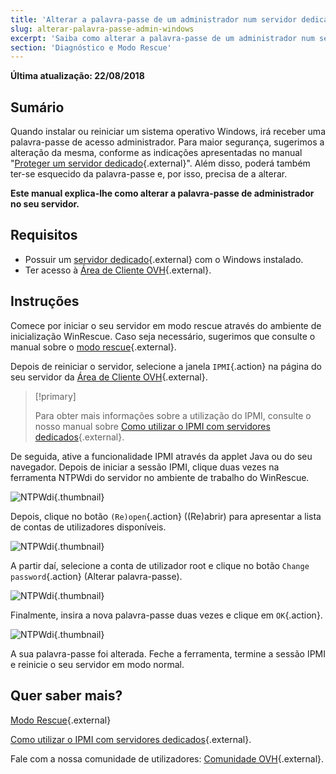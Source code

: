 ```yaml
---
title: 'Alterar a palavra-passe de um administrador num servidor dedicado Windows'
slug: alterar-palavra-passe-admin-windows
excerpt: 'Saiba como alterar a palavra-passe de um administrador num servidor dedicado Windows'
section: 'Diagnóstico e Modo Rescue'
---
```


**Última atualização: 22/08/2018**

## Sumário

Quando instalar ou reiniciar um sistema operativo Windows, irá receber uma palavra-passe de acesso administrador. Para maior segurança, sugerimos a alteração da mesma, conforme as indicações apresentadas no manual "[Proteger um servidor dedicado](https://docs.ovh.com/pt/dedicated/proteger-um-servidor-dedicado/){.external}". Além disso, poderá também ter-se esquecido da palavra-passe e, por isso, precisa de a alterar.

**Este manual explica-lhe como alterar a palavra-passe de administrador no seu servidor.**


## Requisitos

* Possuir um [servidor dedicado](https://www.ovh.pt/servidores_dedicados/){.external} com o Windows instalado.
* Ter acesso à [Área de Cliente OVH](https://www.ovh.com/auth/?action=gotomanager){.external}.


## Instruções

Comece por iniciar o seu servidor em modo rescue através do ambiente de inicialização WinRescue. Caso seja necessário, sugerimos que consulte o manual sobre o [modo rescue](https://docs.ovh.com/pt/dedicated/rescue_mode/){.external}. 

Depois de reiniciar o servidor, selecione a janela `IPMI`{.action} na página do seu servidor da [Área de Cliente OVH](https://www.ovh.com/auth/?action=gotomanager){.external}.

> [!primary]
>
> Para obter mais informações sobre a utilização do IPMI, consulte o nosso manual sobre [Como utilizar o IPMI com servidores dedicados](https://docs.ovh.com/pt/dedicated/usar-ipmi-servidores-dedicados/){.external}.
>

De seguida, ative a funcionalidade IPMI através da applet Java ou do seu navegador. Depois de iniciar a sessão IPMI, clique duas vezes na ferramenta NTPWdi do servidor no ambiente de trabalho do WinRescue.

![NTPWdi](images/ntpwdi-tool-01.png){.thumbnail}

Depois, clique no botão `(Re)open`{.action} ((Re)abrir) para apresentar a lista de contas de utilizadores disponíveis.

![NTPWdi](images/ntpwdi-tool-02.png){.thumbnail}

A partir daí, selecione a conta de utilizador root e clique no botão `Change password`{.action} (Alterar palavra-passe).

![NTPWdi](images/ntpwdi-tool-03.png){.thumbnail}

Finalmente, insira a nova palavra-passe duas vezes e clique em `OK`{.action}.

![NTPWdi](images/ntpwdi-tool-04.png){.thumbnail}

A sua palavra-passe foi alterada. Feche a ferramenta, termine a sessão IPMI e reinicie o seu servidor em modo normal.


## Quer saber mais?

[Modo Rescue](https://docs.ovh.com/pt/dedicated/rescue_mode/){.external}

[Como utilizar o IPMI com servidores dedicados](https://docs.ovh.com/pt/dedicated/usar-ipmi-servidores-dedicados/){.external}.

Fale com a nossa comunidade de utilizadores: [Comunidade OVH](https://community.ovh.com/en/){.external}.
